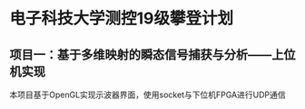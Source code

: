  电子科技大学测控19级攀登计划
===============================
项目一：基于多维映射的瞬态信号捕获与分析——上位机实现
-----------------------------------

本项目基于OpenGL实现示波器界面，使用socket与下位机FPGA进行UDP通信
